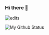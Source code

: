 ### Hi there 👋

![edits](https://user-images.githubusercontent.com/25933122/229163411-a60f9fbb-c4fa-44c7-ae2d-0846dec91c2a.gif)


![My Github Status](https://github-readme-stats.vercel.app/api?username=WiscEvan&theme=radical&show_icons=true&hide_border=true)

<!--
**WiscEvan/WiscEvan** is a ✨ _special_ ✨ repository because its `README.md` (this file) appears on your GitHub profile.

Here are some ideas to get you started:

- 🔭 I’m currently working on ...
- 🌱 I’m currently learning ...
- 👯 I’m looking to collaborate on ...
- 🤔 I’m looking for help with ...
- 💬 Ask me about ...
- 📫 How to reach me: ...
- 😄 Pronouns: ...
- ⚡ Fun fact: ...
-->
